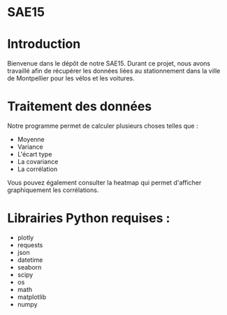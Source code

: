 # SAE15

Introduction
======

Bienvenue dans le dépôt de notre SAE15. Durant ce projet, nous avons travaillé afin de récupérer les données liées au stationnement dans la ville de Montpellier pour les vélos et les voitures.

Traitement des données
=======

Notre programme permet de calculer plusieurs choses telles que :

- Moyenne
- Variance
- L'écart type
- La covariance
- La corrélation

Vous pouvez également consulter la heatmap qui permet d'afficher graphiquement les corrélations.

Librairies Python requises  : 
=======

- plotly
- requests
- json
- datetime
- seaborn
- scipy
- os
- math
- matplotlib
- numpy
